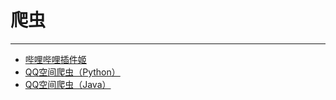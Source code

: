 # 爬虫

------

- [哔哩哔哩插件姬](bilibili_plugin.html)
- [QQ空间爬虫（Python）](pyzone_crawler.html)
- [QQ空间爬虫（Java）](jzone_crawler.html)

